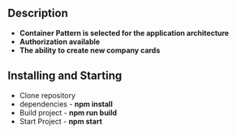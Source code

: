 ## Description

* **Container Pattern is selected for the application architecture**
* **Authorization available**
* **The ability to create new company cards**

## Installing and Starting

* Clone repository
* dependencies - **npm install**
* Build project - **npm run build**
* Start Project - **npm start**
